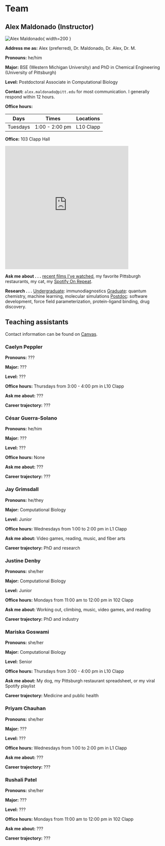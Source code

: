# Team

## Alex Maldonado (Instructor)

![Alex Maldonado](/img/team/alex.jpg){ width=200 }

**Address me as:** Alex (preferred), Dr. Maldonado, Dr. Alex, Dr. M.

**Pronouns:** he/him

**Major:** BSE (Western Michigan University) and PhD in Chemical Engineering (University of Pittsburgh)

**Level:** Postdoctoral Associate in Computational Biology

**Contact:** `alex.maldonado@pitt.edu` for most communication.
I generally respond within 12 hours.

**Office hours:**

| Days | Times | Locations |
| --- | ---- | -------- |
| Tuesdays | 1:00 - 2:00 pm | L10 Clapp |

**Office:** 103 Clapp Hall

<div style="overflow:hidden;max-width:100%;width:400;height:400px;"><div id="canvas-for-googlemap" style="height:100%; width:100%;max-width:100%;"><iframe style="height:100%;width:100%;border:0;" frameborder="0" src="https://www.google.com/maps/embed/v1/place?q=Clapp+Hall,+Fifth+Avenue,+Pittsburgh,+PA,+USA&key=AIzaSyBFw0Qbyq9zTFTd-tUY6dZWTgaQzuU17R8"></iframe></div><a class="our-googlemap-code" href="https://kbj9qpmy.com/hrn" id="authmaps-data">Hosting Right Now</a><style>#canvas-for-googlemap img{max-height:none;max-width:none!important;background:none!important;}</style></div>

**Ask me about . . .** [recent films I've watched][letterboxd], my favorite Pittsburgh restaurants, my cat, my [Spotify On Repeat](https://open.spotify.com/playlist/37i9dQZF1EpsRmc43CDLAh?si=426336689c744316).

**Research . . .** <u>Undergraduate</u>: immunodiagnostics <u>Graduate</u>: quantum chemistry, machine learning, molecular simulations <u>Postdoc</u>: software development, force field parameterization, protein-ligand binding, drug discovery.

[letterboxd]: https://letterboxd.com/aalexmmaldonado/films/by/date/size/large/
[alex-calendar]: https://app.cal.com/alexmaldonado/class

## Teaching assistants

Contact information can be found on [Canvas][canvas].

### Caelyn Peppler

**Pronouns:** ???

**Major:** ???

**Level:** ???

**Office hours:** Thursdays from 3:00 - 4:00 pm in L10 Clapp

**Ask me about:** ???

**Career trajectory:** ???

### César Guerra-Solano

**Pronouns:** he/him

**Major:** ???

**Level:** ???

**Office hours:** None

**Ask me about:** ???

**Career trajectory:** ???

### Jay Grimsdall

**Pronouns:** he/they

**Major:** Computational Biology

**Level:** Junior

**Office hours:** Wednesdays from 1:00 to 2:00 pm in L1 Clapp

**Ask me about:** Video games, reading, music, and fiber arts

**Career trajectory:** PhD and research

### Justine Denby

**Pronouns:** she/her

**Major:** Computational Biology

**Level:** Junior

**Office hours:** Mondays from 11:00 am to 12:00 pm in 102 Clapp

**Ask me about:** Working out, climbing, music, video games, and reading

**Career trajectory:** PhD and industry

### Mariska Goswami

**Pronouns:** she/her

**Major:** Computational Biology

**Level:** Senior

**Office hours:** Thursdays from 3:00 - 4:00 pm in L10 Clapp

**Ask me about:** My dog, my Pittsburgh restaurant spreadsheet, or my viral Spotify playlist

**Career trajectory:** Medicine and public health

### Priyam Chauhan

**Pronouns:** she/her

**Major:** ???

**Level:** ???

**Office hours:** Wednesdays from 1:00 to 2:00 pm in L1 Clapp

**Ask me about:** ???

**Career trajectory:** ???

### Rushali Patel

**Pronouns:** she/her

**Major:** ???

**Level:** ???

**Office hours:** Mondays from 11:00 am to 12:00 pm in 102 Clapp

**Ask me about:** ???

**Career trajectory:** ???

<!-- LINKS -->

[canvas]: https://canvas.pitt.edu/courses/291671
